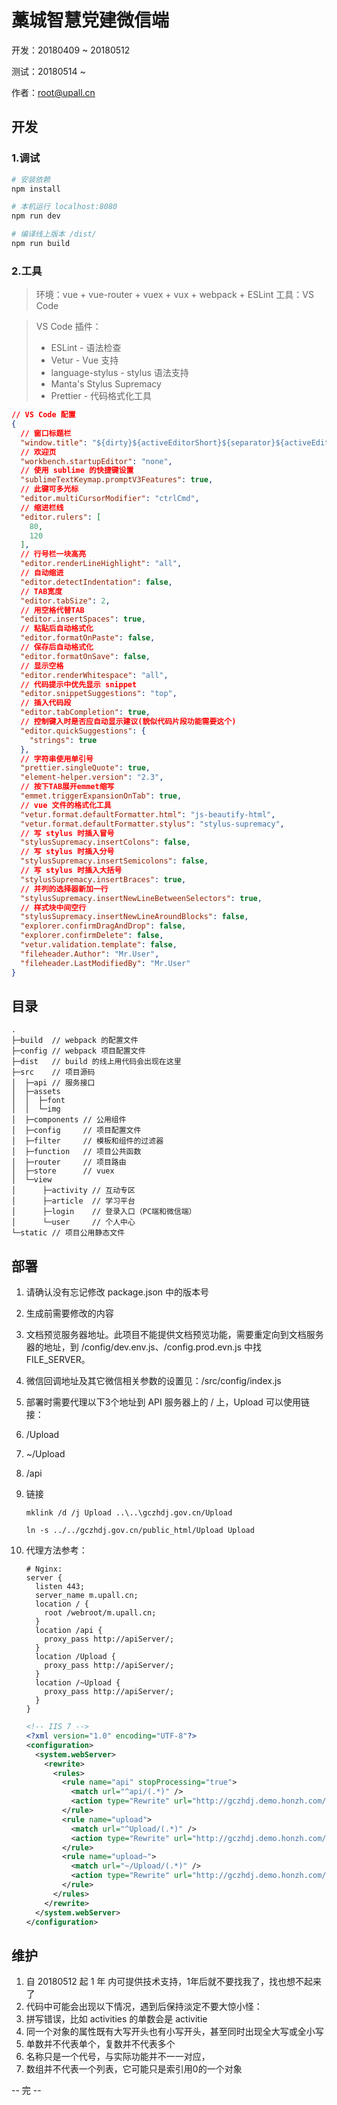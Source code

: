 # 藁城智慧党建微信端

开发：20180409 ~ 20180512

测试：20180514 ~ 

作者：root@upall.cn

## 开发

### 1.调试
``` bash
# 安装依赖
npm install

# 本机运行 localhost:8080
npm run dev

# 编译线上版本 /dist/
npm run build
```

### 2.工具
> 环境：vue + vue-router + vuex + vux + webpack + ESLint
> 工具：VS Code

> VS Code 插件：
> * ESLint - 语法检查
> * Vetur - Vue 支持
> * language-stylus - stylus 语法支持
> * Manta's Stylus Supremacy
> * Prettier - 代码格式化工具

```json
// VS Code 配置
{
  // 窗口标题栏
  "window.title": "${dirty}${activeEditorShort}${separator}${activeEditorMedium}${separator}${rootName}",
  // 欢迎页
  "workbench.startupEditor": "none",
  // 使用 sublime 的快捷键设置
  "sublimeTextKeymap.promptV3Features": true,
  // 此键可多光标
  "editor.multiCursorModifier": "ctrlCmd",
  // 缩进栏线
  "editor.rulers": [
    80,
    120
  ],
  // 行号栏一块高亮
  "editor.renderLineHighlight": "all",
  // 自动缩进
  "editor.detectIndentation": false,
  // TAB宽度
  "editor.tabSize": 2,
  // 用空格代替TAB
  "editor.insertSpaces": true,
  // 粘贴后自动格式化
  "editor.formatOnPaste": false,
  // 保存后自动格式化
  "editor.formatOnSave": false,
  // 显示空格
  "editor.renderWhitespace": "all",
  // 代码提示中优先显示 snippet
  "editor.snippetSuggestions": "top",
  // 插入代码段
  "editor.tabCompletion": true,
  // 控制键入时是否应自动显示建议(貌似代码片段功能需要这个)
  "editor.quickSuggestions": {
    "strings": true
  },
  // 字符串使用单引号
  "prettier.singleQuote": true,
  "element-helper.version": "2.3",
  // 按下TAB展开emmet缩写
  "emmet.triggerExpansionOnTab": true,
  // vue 文件的格式化工具
  "vetur.format.defaultFormatter.html": "js-beautify-html",
  "vetur.format.defaultFormatter.stylus": "stylus-supremacy",
  // 写 stylus 时插入冒号
  "stylusSupremacy.insertColons": false,
  // 写 stylus 时插入分号
  "stylusSupremacy.insertSemicolons": false,
  // 写 stylus 时插入大括号
  "stylusSupremacy.insertBraces": true,
  // 并列的选择器新加一行
  "stylusSupremacy.insertNewLineBetweenSelectors": true,
  // 样式块中间空行
  "stylusSupremacy.insertNewLineAroundBlocks": false,
  "explorer.confirmDragAndDrop": false,
  "explorer.confirmDelete": false,
  "vetur.validation.template": false,
  "fileheader.Author": "Mr.User",
  "fileheader.LastModifiedBy": "Mr.User"
}
```

## 目录

```
.
├─build  // webpack 的配置文件
├─config // webpack 项目配置文件
├─dist   // build 的线上用代码会出现在这里
├─src    // 项目源码
│  ├─api // 服务接口
│  ├─assets
│  │  ├─font
│  │  └─img
│  ├─components // 公用组件
│  ├─config     // 项目配置文件
│  ├─filter     // 模板和组件的过滤器
│  ├─function   // 项目公共函数
│  ├─router     // 项目路由
│  ├─store      // vuex
│  └─view
│      ├─activity // 互动专区
│      ├─article  // 学习平台
│      ├─login    // 登录入口（PC端和微信端）
│      └─user     // 个人中心
└─static // 项目公用静态文件
```

## 部署

1. 请确认没有忘记修改 package.json 中的版本号
1. 生成前需要修改的内容
  1. 文档预览服务器地址。此项目不能提供文档预览功能，需要重定向到文档服务器的地址，到 /config/dev.env.js、/config.prod.evn.js 中找 FILE_SERVER。
  1. 微信回调地址及其它微信相关参数的设置见：/src/config/index.js
1. 部署时需要代理以下3个地址到 API 服务器上的 / 上，Upload 可以使用链接：
  1. /Upload
  1. ~/Upload
  1. /api
1. 链接
	```shell
	mklink /d /j Upload ..\..\gczhdj.gov.cn/Upload
	```
	```shell
	ln -s ../../gczhdj.gov.cn/public_html/Upload Upload
	```
1. 代理方法参考：
    ```
    # Nginx:
    server {
      listen 443;
      server_name m.upall.cn;
      location / {
        root /webroot/m.upall.cn;
      }
      location /api {
        proxy_pass http://apiServer/;
      }
      location /Upload {
        proxy_pass http://apiServer/;
      }
      location /~Upload {
        proxy_pass http://apiServer/;
      }
    }
    ```

    ```xml
    <!-- IIS 7 -->
    <?xml version="1.0" encoding="UTF-8"?>
    <configuration>
      <system.webServer>
        <rewrite>
          <rules>
            <rule name="api" stopProcessing="true">
              <match url="^api/(.*)" />
              <action type="Rewrite" url="http://gczhdj.demo.honzh.com/{R:1}" />
            </rule>
            <rule name="upload">
              <match url="^Upload/(.*)" />
              <action type="Rewrite" url="http://gczhdj.demo.honzh.com/{R:0}" />
            </rule>
            <rule name="upload~">
              <match url="~/Upload/(.*)" />
              <action type="Rewrite" url="http://gczhdj.demo.honzh.com/Upload/{R:1}" />
            </rule>
          </rules>
        </rewrite>
      </system.webServer>
    </configuration>
    ```

## 维护

1. 自 20180512 起 1 年 内可提供技术支持，1年后就不要找我了，找也想不起来了
1. 代码中可能会出现以下情况，遇到后保持淡定不要大惊小怪：
  1. 拼写错误，比如 activities 的单数会是 activitie
  1. 同一个对象的属性既有大写开头也有小写开头，甚至同时出现全大写或全小写
  1. 单数并不代表单个，复数并不代表多个
  1. 名称只是一个代号，与实际功能并不一一对应，
  1. 数组并不代表一个列表，它可能只是索引用0的一个对象

-- 完 --